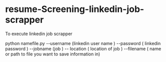 # resume-Screening-linkedin-job-scrapper
To execute linkedin job scrapper

python namefile.py --username (linkedin user name ) --password ( linkedin password ) --jobname (job )  -- location ( location of job ) --filename ( name or path to file you want to save information in)
